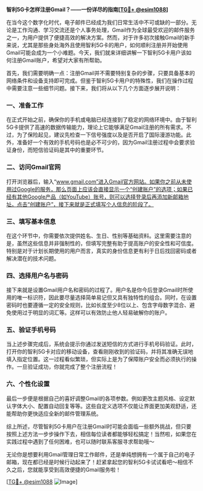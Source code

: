 **智利5G卡怎样注册Gmail？——一份详尽的指南[[TG💪+ @esim1088](https://t.me/s/esim1088)]**

在当今这个数字化时代，电子邮件已经成为我们日常生活中不可或缺的一部分。无论是工作沟通、学习交流还是个人事务处理，Gmail作为全球最受欢迎的邮件服务之一，为用户提供了便捷高效的解决方案。然而，对于许多初次接触Gmail的新手来说，尤其是那些身处海外且使用智利5G卡的用户，如何顺利注册并开始使用Gmail可能会成为一个小难题。今天，我们就来详细讲解一下智利5G卡用户该如何注册Gmail账户，希望对大家有所帮助。

首先，我们需要明确一点：注册Gmail并不需要特别复杂的步骤，只要具备基本的网络条件和设备支持即可完成。但鉴于智利5G卡用户的特殊性，我们在操作过程中需要注意一些细节问题。接下来，我们将从以下几个方面逐步展开说明：

### 一、准备工作

在正式开始之前，确保你的手机或电脑已经连接到了稳定的网络环境中。由于智利5G卡提供了高速的数据传输能力，理论上它能够满足Gmail注册的所有需求。不过，为了保险起见，建议先检查一下信号强度以及是否开启了国际漫游功能。此外，准备好一个有效的手机号码也是必不可少的，因为Gmail注册过程中会要求验证身份，而短信验证码是其中的重要环节。

### 二、访问Gmail官网

打开浏览器后，输入“www.gmail.com”进入Gmail官方网站。如果你之前从未使用过Google的服务，那么页面上应该会直接显示一个“创建账户”的选项；如果已经有其他Google产品（如YouTube）账号，则可以选择登录后再添加新邮箱地址。点击“创建账户”，接下来就是正式填写个人信息的阶段了。

### 三、填写基本信息

在这个环节中，你需要依次提供姓名、生日、性别等基础资料。这里需要注意的是，虽然这些信息并非强制性的，但填写完整有助于提高账户的安全性和可信度。特别是对于计划长期使用的用户而言，真实的身份信息更有利于日后找回密码或者解决潜在的技术问题。

### 四、选择用户名与密码

接下来就是设置Gmail用户名和密码的过程了。用户名是你今后登录Gmail时所使用的唯一标识符，因此要尽量选择简单易记但又具有独特性的组合。同时，在设置密码时也要遵循一定的安全规则，比如长度至少8位以上、包含字母数字混合、避免使用过于明显的词汇等。这样可以有效防止他人轻易破解你的账户。

### 五、验证手机号码

当上述步骤完成后，系统会提示你通过发送短信的方式进行手机号码验证。此时，打开你的智利5G卡对应的移动设备，查看刚刚收到的验证码，并将其准确无误地填入指定位置。这一过程看似繁琐，但实际上是为了保障账户安全而必须执行的操作。一旦验证成功，你就完成了整个注册流程！

### 六、个性化设置

最后一步便是根据自己的喜好调整Gmail的各项参数。例如更改主题风格、设定默认字体大小、配置自动回复等等。这些自定义选项不仅能让界面更加美观舒适，还能帮助你更快适应全新的邮件管理系统。

综上所述，尽管智利5G卡用户在注册Gmail时可能会面临一些额外挑战，但只要按照上述方法一步步操作下去，相信每位读者都能够轻松搞定！当然啦，如果您在实践过程中遇到了任何困难，也可以随时联系客服寻求帮助哦～

无论你是想要利用Gmail管理日常工作邮件，还是单纯想拥有一个属于自己的电子邮箱，现在都已经是时候行动起来了！赶紧拿起您的智利5G卡试试看吧～相信不久之后，您就能享受到高效便捷的Gmail服务啦！

[[TG💪+ @esim1088](https://t.me/s/esim1088) ![Image](https://i.postimg.cc/4NQfJmqS/Snipaste-2025-05-13-00-14-12.png)]